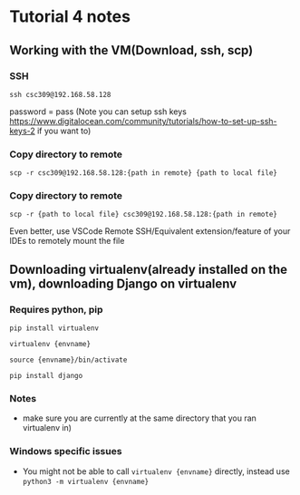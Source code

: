 # Tutorial 4 notes

## Working with the VM(Download, ssh, scp)

### SSH

```
ssh csc309@192.168.58.128
```

password = pass (Note you can setup ssh keys https://www.digitalocean.com/community/tutorials/how-to-set-up-ssh-keys-2 if you want to)

### Copy directory to remote
```
scp -r csc309@192.168.58.128:{path in remote} {path to local file} 
```

### Copy directory to remote
```
scp -r {path to local file} csc309@192.168.58.128:{path in remote}
```

Even better, use VSCode Remote SSH/Equivalent extension/feature of your IDEs to remotely mount the file


## Downloading virtualenv(already installed on the vm), downloading Django on virtualenv

### Requires python, pip

```
pip install virtualenv

virtualenv {envname}

source {envname}/bin/activate

pip install django

```
### Notes

- make sure you are currently at the same directory that you ran virtualenv in) 


### Windows specific issues

- You might not be able to call `virtualenv {envname}` directly, instead use `python3 -m virtualenv {envname}`







